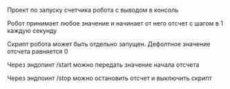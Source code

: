 Проект по запуску счетчика робота с выводом в консоль

Робот принимает любое значение и начинает от него отсчет с шагом в 1 каждую секунду

Скрипт робота может быть отдельно запущен. Дефолтное значение отсчета равняется 0

Через эндопинт /start можно передать значение начала отсчета

Через эндпоинт /stop можно остановить отсчет и выключить скрипт
